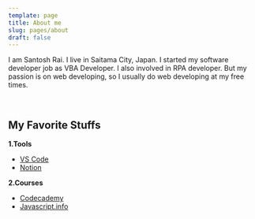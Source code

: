 ```yaml
---
template: page
title: About me
slug: pages/about
draft: false
---
```

I am Santosh Rai. I live in Saitama City, Japan. I started my software developer job as VBA Developer. I also involved in RPA developer.
But my passion is on web developing, so I usually do web developing at my free times.

<br/>

## **My Favorite Stuffs**

 **1.Tools**

* [VS Code](https://code.visualstudio.com/)
* [Notion](https://www.notion.so/)



**2.Courses**

* [Codecademy](https://www.codecademy.com/catalog/subject/all)
* [Javascript.info](https://javascript.info/)
